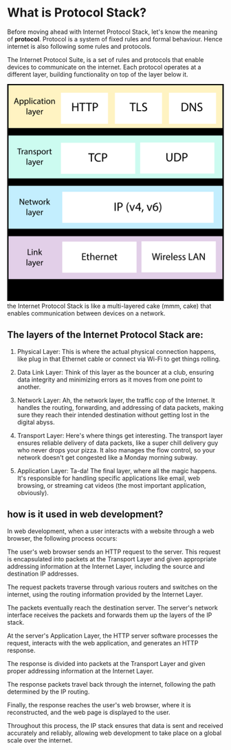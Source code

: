 # What is Protocol Stack?
Before moving ahead with Internet Protocol Stack, let's know the meaning of **protocol**.
Protocol is a system of fixed rules and formal behaviour. Hence internet is also following some rules and protocols.

The Internet Protocol Suite, is a set of rules and protocols that enable devices to communicate on the internet. Each protocol operates at a different layer, building functionality on top of the layer below it.

![Layers Image](./img/layer.png "a title")
the Internet Protocol Stack is like a multi-layered cake (mmm, cake) that enables communication between devices on a network.

## The layers of the Internet Protocol Stack are:

1. Physical Layer: This is where the actual physical connection happens, like plug in that Ethernet cable or connect via Wi-Fi to get things rolling.

2. Data Link Layer: Think of this layer as the bouncer at a club, ensuring data integrity and minimizing errors as it moves from one point to another.

3. Network Layer: Ah, the network layer, the traffic cop of the Internet. It handles the routing, forwarding, and addressing of data packets, making sure they reach their intended destination without getting lost in the digital abyss.

4. Transport Layer: Here's where things get interesting. The transport layer ensures reliable delivery of data packets, like a super chill delivery guy who never drops your pizza. It also manages the flow control, so your network doesn't get congested like a Monday morning subway.

5. Application Layer: Ta-da! The final layer, where all the magic happens. It's responsible for handling specific applications like email, web browsing, or streaming cat videos (the most important application, obviously).

## how is it used in web development?
In web development, when a user interacts with a website through a web browser, the following process occurs:

The user's web browser sends an HTTP request to the server. This request is encapsulated into packets at the Transport Layer and given appropriate addressing information at the Internet Layer, including the source and destination IP addresses.

The request packets traverse through various routers and switches on the internet, using the routing information provided by the Internet Layer.

The packets eventually reach the destination server. The server's network interface receives the packets and forwards them up the layers of the IP stack.

At the server's Application Layer, the HTTP server software processes the request, interacts with the web application, and generates an HTTP response.

The response is divided into packets at the Transport Layer and given proper addressing information at the Internet Layer.

The response packets travel back through the internet, following the path determined by the IP routing.

Finally, the response reaches the user's web browser, where it is reconstructed, and the web page is displayed to the user.

Throughout this process, the IP stack ensures that data is sent and received accurately and reliably, allowing web development to take place on a global scale over the internet.




